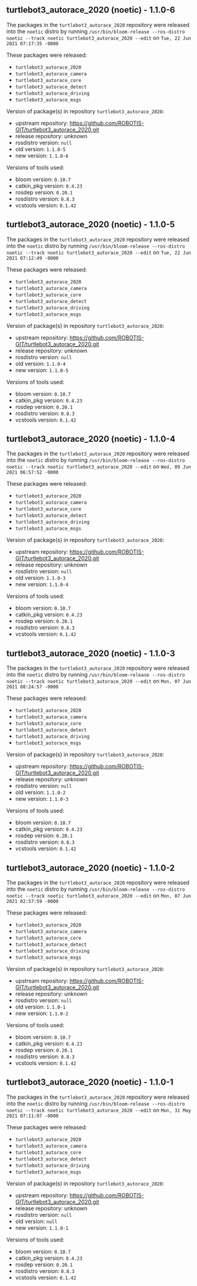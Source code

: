 ## turtlebot3_autorace_2020 (noetic) - 1.1.0-6

The packages in the `turtlebot3_autorace_2020` repository were released into the `noetic` distro by running `/usr/bin/bloom-release --ros-distro noetic --track noetic turtlebot3_autorace_2020 --edit` on `Tue, 22 Jun 2021 07:17:35 -0000`

These packages were released:
- `turtlebot3_autorace_2020`
- `turtlebot3_autorace_camera`
- `turtlebot3_autorace_core`
- `turtlebot3_autorace_detect`
- `turtlebot3_autorace_driving`
- `turtlebot3_autorace_msgs`

Version of package(s) in repository `turtlebot3_autorace_2020`:

- upstream repository: https://github.com/ROBOTIS-GIT/turtlebot3_autorace_2020.git
- release repository: unknown
- rosdistro version: `null`
- old version: `1.1.0-5`
- new version: `1.1.0-6`

Versions of tools used:

- bloom version: `0.10.7`
- catkin_pkg version: `0.4.23`
- rosdep version: `0.20.1`
- rosdistro version: `0.8.3`
- vcstools version: `0.1.42`


## turtlebot3_autorace_2020 (noetic) - 1.1.0-5

The packages in the `turtlebot3_autorace_2020` repository were released into the `noetic` distro by running `/usr/bin/bloom-release --ros-distro noetic --track noetic turtlebot3_autorace_2020 --edit` on `Tue, 22 Jun 2021 07:12:49 -0000`

These packages were released:
- `turtlebot3_autorace_2020`
- `turtlebot3_autorace_camera`
- `turtlebot3_autorace_core`
- `turtlebot3_autorace_detect`
- `turtlebot3_autorace_driving`
- `turtlebot3_autorace_msgs`

Version of package(s) in repository `turtlebot3_autorace_2020`:

- upstream repository: https://github.com/ROBOTIS-GIT/turtlebot3_autorace_2020.git
- release repository: unknown
- rosdistro version: `null`
- old version: `1.1.0-4`
- new version: `1.1.0-5`

Versions of tools used:

- bloom version: `0.10.7`
- catkin_pkg version: `0.4.23`
- rosdep version: `0.20.1`
- rosdistro version: `0.8.3`
- vcstools version: `0.1.42`


## turtlebot3_autorace_2020 (noetic) - 1.1.0-4

The packages in the `turtlebot3_autorace_2020` repository were released into the `noetic` distro by running `/usr/bin/bloom-release --ros-distro noetic --track noetic turtlebot3_autorace_2020 --edit` on `Wed, 09 Jun 2021 06:57:52 -0000`

These packages were released:
- `turtlebot3_autorace_2020`
- `turtlebot3_autorace_camera`
- `turtlebot3_autorace_core`
- `turtlebot3_autorace_detect`
- `turtlebot3_autorace_driving`
- `turtlebot3_autorace_msgs`

Version of package(s) in repository `turtlebot3_autorace_2020`:

- upstream repository: https://github.com/ROBOTIS-GIT/turtlebot3_autorace_2020.git
- release repository: unknown
- rosdistro version: `null`
- old version: `1.1.0-3`
- new version: `1.1.0-4`

Versions of tools used:

- bloom version: `0.10.7`
- catkin_pkg version: `0.4.23`
- rosdep version: `0.20.1`
- rosdistro version: `0.8.3`
- vcstools version: `0.1.42`


## turtlebot3_autorace_2020 (noetic) - 1.1.0-3

The packages in the `turtlebot3_autorace_2020` repository were released into the `noetic` distro by running `/usr/bin/bloom-release --ros-distro noetic --track noetic turtlebot3_autorace_2020 --edit` on `Mon, 07 Jun 2021 08:24:57 -0000`

These packages were released:
- `turtlebot3_autorace_2020`
- `turtlebot3_autorace_camera`
- `turtlebot3_autorace_core`
- `turtlebot3_autorace_detect`
- `turtlebot3_autorace_driving`
- `turtlebot3_autorace_msgs`

Version of package(s) in repository `turtlebot3_autorace_2020`:

- upstream repository: https://github.com/ROBOTIS-GIT/turtlebot3_autorace_2020.git
- release repository: unknown
- rosdistro version: `null`
- old version: `1.1.0-2`
- new version: `1.1.0-3`

Versions of tools used:

- bloom version: `0.10.7`
- catkin_pkg version: `0.4.23`
- rosdep version: `0.20.1`
- rosdistro version: `0.8.3`
- vcstools version: `0.1.42`


## turtlebot3_autorace_2020 (noetic) - 1.1.0-2

The packages in the `turtlebot3_autorace_2020` repository were released into the `noetic` distro by running `/usr/bin/bloom-release --ros-distro noetic --track noetic turtlebot3_autorace_2020 --edit` on `Mon, 07 Jun 2021 02:57:59 -0000`

These packages were released:
- `turtlebot3_autorace_2020`
- `turtlebot3_autorace_camera`
- `turtlebot3_autorace_core`
- `turtlebot3_autorace_detect`
- `turtlebot3_autorace_driving`
- `turtlebot3_autorace_msgs`

Version of package(s) in repository `turtlebot3_autorace_2020`:

- upstream repository: https://github.com/ROBOTIS-GIT/turtlebot3_autorace_2020.git
- release repository: unknown
- rosdistro version: `null`
- old version: `1.1.0-1`
- new version: `1.1.0-2`

Versions of tools used:

- bloom version: `0.10.7`
- catkin_pkg version: `0.4.23`
- rosdep version: `0.20.1`
- rosdistro version: `0.8.3`
- vcstools version: `0.1.42`


## turtlebot3_autorace_2020 (noetic) - 1.1.0-1

The packages in the `turtlebot3_autorace_2020` repository were released into the `noetic` distro by running `/usr/bin/bloom-release --ros-distro noetic --track noetic turtlebot3_autorace_2020 --edit` on `Mon, 31 May 2021 07:11:07 -0000`

These packages were released:
- `turtlebot3_autorace_2020`
- `turtlebot3_autorace_camera`
- `turtlebot3_autorace_core`
- `turtlebot3_autorace_detect`
- `turtlebot3_autorace_driving`
- `turtlebot3_autorace_msgs`

Version of package(s) in repository `turtlebot3_autorace_2020`:

- upstream repository: https://github.com/ROBOTIS-GIT/turtlebot3_autorace_2020.git
- release repository: unknown
- rosdistro version: `null`
- old version: `null`
- new version: `1.1.0-1`

Versions of tools used:

- bloom version: `0.10.7`
- catkin_pkg version: `0.4.23`
- rosdep version: `0.20.1`
- rosdistro version: `0.8.3`
- vcstools version: `0.1.42`


